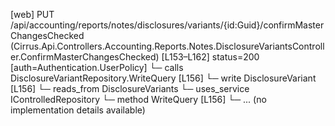 [web] PUT /api/accounting/reports/notes/disclosures/variants/{id:Guid}/confirmMasterChangesChecked  (Cirrus.Api.Controllers.Accounting.Reports.Notes.DisclosureVariantsController.ConfirmMasterChangesChecked)  [L153–L162] status=200 [auth=Authentication.UserPolicy]
  └─ calls DisclosureVariantRepository.WriteQuery [L156]
  └─ write DisclosureVariant [L156]
    └─ reads_from DisclosureVariants
  └─ uses_service IControlledRepository<DisclosureVariant>
    └─ method WriteQuery [L156]
      └─ ... (no implementation details available)

